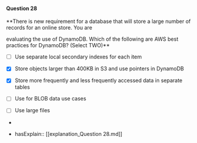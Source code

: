 #### Question  28


**There is new requirement for a database that will store a large number of records for an online store. You are

evaluating the use of DynamoDB. Which of the following are AWS best practices for DynamoDB? (Select TWO)**


- [ ] Use separate local secondary indexes for each item


- [x] Store objects larger than 400KB in S3 and use pointers in DynamoDB


- [x] Store more frequently and less frequently accessed data in separate tables


- [ ] Use for BLOB data use cases


- [ ] Use large files


*

- hasExplain:: [[explanation_Question  28.md]]